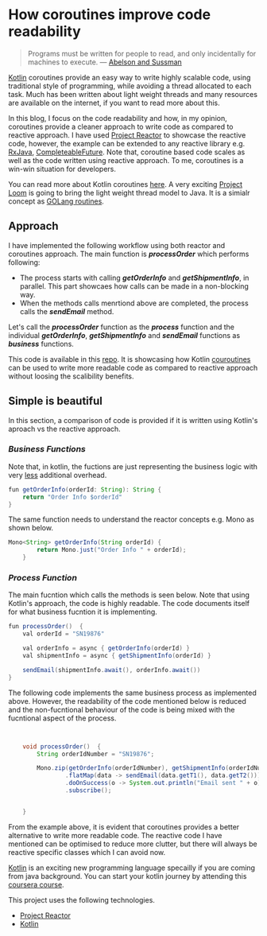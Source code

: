 # How coroutines improve code readability

> Programs must be written for people to read, and only incidentally for machines to execute. — [Abelson and Sussman](https://en.wikiquote.org/wiki/Programming_languages)

[Kotlin](https://kotlinlang.org) coroutines provide an easy way to write highly scalable code, using traditional style of programming, while avoiding a thread allocated to each task. Much has been written about light weight threads and many resources are available on the internet, if you want to read more about this. 

In this blog, I focus on the code readability and how, in my opinion, coroutines provide a cleaner approach to write code as compared to reactive approach. I have used [Project Reactor](https://projectreactor.io) to showcase the reactive code, however, the example can be extended to any reactive library e.g. [RxJava](https://github.com/ReactiveX/RxJava), [CompleteableFuture](https://docs.oracle.com/javase/8/docs/api/java/util/concurrent/CompletableFuture.html). Note that, coroutine based code scales as well as the code written using reactive approach. To me, coroutines is a win-win situation for developers.

You can read more about Kotlin coroutines [here](https://kotlinlang.org/docs/reference/coroutines-overview.html). A very exciting [Project Loom](https://openjdk.java.net/projects/loom/) is going to bring the light weight thread model to Java. It is a simialr concept as [GOLang routines](https://tour.golang.org/concurrency/1). 

## Approach

I have implemented the following workflow using both reactor and coroutines approach. The main function is **_processOrder_** which performs following: 
- The process starts with calling **_getOrderInfo_** and **_getShipmentInfo_**, in parallel. This part showcaes how calls can be made in a non-blocking way.
- When the methods calls menrtiond above are completed, the process calls the **_sendEmail_** method. 

Let's call the **_processOrder_** function as the **_process_** function and the individual **_getOrderInfo_**, **_getShipmentInfo_** and **_sendEmail_** functions as **_business_** functions.


This code is available in this [repo](https://github.com/masoodfaisal/coroutines-reactive-code-clarity). It is showcasing how Kotlin [couroutines](https://kotlinlang.org/docs/reference/coroutines-overview.html) can be used to write more readable code as compared to reactive approach without loosing the scalibility benefits.

## Simple is beautiful

In this section, a comparison of code is provided if it is written using Kotlin's aproach vs the reactive approach.

### **_Business Functions_**

Note that, in kotlin, the fuctions are just representing the business logic with very [less](https://medium.com/@elye.project/understanding-suspend-function-of-coroutines-de26b070c5ed) additional overhead.
```java
fun getOrderInfo(orderId: String): String {
    return "Order Info $orderId"
} 
```

The same function needs to understand the reactor concepts e.g. Mono as shown below. 
```java
Mono<String> getOrderInfo(String orderId) {
        return Mono.just("Order Info " + orderId);
    }
```

### **_Process Function_**
The main fucntion which calls the methods is seen below.
Note that using Kotlin's approach, the code is highly readable. The code documents itself for what business fucntion it is implementing.

```java
fun processOrder()  {
    val orderId = "SN19876"

    val orderInfo = async { getOrderInfo(orderId) }
    val shipmentInfo = async { getShipmentInfo(orderId) }

    sendEmail(shipmentInfo.await(), orderInfo.await())
}
```

The following code implements the same business process as implemented above. However, the readability of the code mentioned below is reduced and the non-fucntional behaviour of the code is being mixed with the fucntional aspect of the process.

```java


    void processOrder()  {
        String orderIdNumber = "SN19876";

        Mono.zip(getOrderInfo(orderIdNumber), getShipmentInfo(orderIdNumber))
                .flatMap(data -> sendEmail(data.getT1(), data.getT2()))
                .doOnSuccess(o -> System.out.println("Email sent " + o))
                .subscribe();


    }
```
From the example above, it is evident that coroutines provides a better alternative to write more readable code. The reactive code I have mentioned can be optimised to reduce more clutter, but there will always be reactive specific classes which I can avoid now.

[Kotlin](https://kotlinlang.org/docs/reference/) is an exciting new programming language specailly if you are coming from java background. You can start your kotlin journey by attending this [coursera course](https://www.coursera.org/learn/kotlin-for-java-developers).

This project uses the following technologies. 
-   [Project Reactor](https://projectreactor.io)
-   [Kotlin](https://kotlinlang.org)

